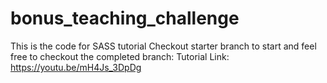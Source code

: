 # bonus_teaching_challenge
This is the code for SASS tutorial
Checkout starter branch to start and feel free to checkout the completed branch:
Tutorial Link: https://youtu.be/mH4Js_3DpDg
